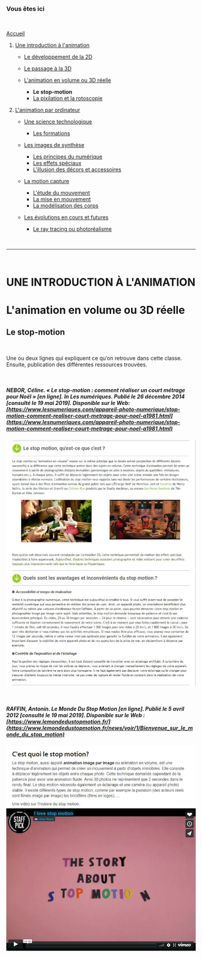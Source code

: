 <br/>

### Vous êtes ici

<br/>

[Accueil](index.md)

1. [Une introduction à l'animation](histoire.md)

    - [Le développement de la 2D](2d.md)
    - [Le passage à la 3D](3d.md)
    - [L'animation en volume ou 3D réelle](envolume.md)
    
        * **Le stop-motion**
        * [La pixilation et la rotoscopie](pixilation.md)

2. [L'animation par ordinateur](parordinateur.md)

    - [Une science technologique](science.md)
    
        * [Les formations](formation.md)
    
    - [Les images de synthèse](imagesdesynthèse.md)
    
        * [Les principes du numérique](numerique.md)
        * [Les effets spéciaux](effet.md)
        * [L'illusion des décors et accessoires](decor.md)
        
    - [La motion capture]()
    
        * [L'étude du mouvement](etude.md)
        * [La mise en mouvement](mouvement.md)
        * [La modélisation des corps](corps.md)

    - [Les évolutions en cours et futures](evolution.md)
    
        * [Le ray tracing ou photoréalisme](photorealisme.md)
        
<br/>

--------------------------------------------------------

<br/>

# UNE INTRODUCTION À L'ANIMATION
# L'animation en volume ou 3D réelle
## Le stop-motion

<br/>

Une ou deux lignes qui expliquent ce qu’on retrouve dans cette classe. Ensuite, publication des différentes ressources trouvées.

<br/>

##### NEBOR, Céline. « Le stop-motion : comment réaliser un court métrage pour Noël » [en ligne]. In Les numériques. Publié le 26 décembre 2014 [consulté le 19 mai 2019]. Disponible sur le Web: [https://www.lesnumeriques.com/appareil-photo-numerique/stop-motion-comment-realiser-court-metrage-pour-noel-a1981.html](https://www.lesnumeriques.com/appareil-photo-numerique/stop-motion-comment-realiser-court-metrage-pour-noel-a1981.html)

![Le stop motion, qu'est-ce que c'est ?](images/stopmotion.JPG "Le stop-motion")
![Quels sont les avantages et inconvénients du stop motion ?](images/avantagestopmotion.JPG "Le stop-motion")

<br/>

##### RAFFIN, Antonin. Le Monde Du Stop Motion [en ligne]. Publié le 5 avril 2012 [consulté le 19 mai 2019]. Disponible sur le Web : [https://www.lemondedustopmotion.fr/](https://www.lemondedustopmotion.fr/news/voir/1/Bienvenue_sur_le_monde_du_stop_motion)

![Le Monde du stop-motion](images/mondestopmotion.JPG "Le monde du stop-motion")
![The story about stop-motion : vidéo](images/mondestopmotionvideo.JPG "The story about stop-motion")

<br/>
